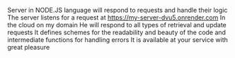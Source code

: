 Server in NODE.JS language
will respond to requests and handle their logic
The server listens for a request at
 https://my-server-dvu5.onrender.com
In the cloud on my domain
He will respond to all types of retrieval and update requests
It defines schemes for the readability and beauty of the code and intermediate functions for handling errors
It is available at your service
with great pleasure
